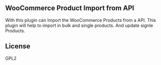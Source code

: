 
## WooCommerce Product Import from API

With this plugin can Import the WooCommerce Products from a API.
This plugin will help to import in bulk and single products. And update signle Products.





## License

GPL2
